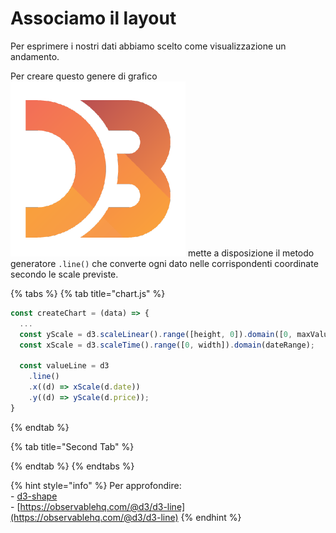 # Associamo il layout

Per esprimere i nostri dati abbiamo scelto come visualizzazione un andamento.

Per creare questo genere di grafico <img src="../../.gitbook/assets/1562726.png" alt="" data-size="line"> mette a disposizione il metodo generatore `.line()` che converte ogni dato nelle corrispondenti coordinate secondo le scale previste.

{% tabs %}
{% tab title="chart.js" %}
```javascript
const createChart = (data) => {
  ...
  const yScale = d3.scaleLinear().range([height, 0]).domain([0, maxValue]);
  const xScale = d3.scaleTime().range([0, width]).domain(dateRange);

  const valueLine = d3
    .line()
    .x((d) => xScale(d.date))
    .y((d) => yScale(d.price));
}
```
{% endtab %}

{% tab title="Second Tab" %}

{% endtab %}
{% endtabs %}

{% hint style="info" %}
Per approfondire:\
\- [d3-shape](https://github.com/d3/d3-shape)\
\- [https://observablehq.com/@d3/d3-line](https://observablehq.com/@d3/d3-line)
{% endhint %}

&#x20;
